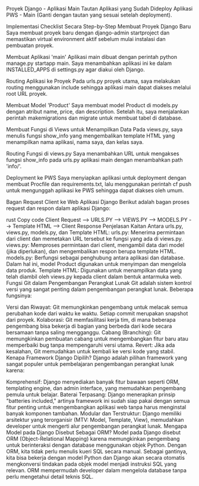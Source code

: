 Proyek Django - Aplikasi Main
Tautan Aplikasi yang Sudah Dideploy
Aplikasi PWS - Main (Ganti dengan tautan yang sesuai setelah deployment).

Implementasi Checklist Secara Step-by-Step
Membuat Proyek Django Baru
Saya membuat proyek baru dengan django-admin startproject dan memastikan virtual environment aktif sebelum mulai instalasi dan pembuatan proyek.

Membuat Aplikasi 'main'
Aplikasi main dibuat dengan perintah python manage.py startapp main. Saya menambahkan aplikasi ini ke dalam INSTALLED_APPS di settings.py agar diakui oleh Django.

Routing Aplikasi ke Proyek
Pada urls.py proyek utama, saya melakukan routing menggunakan include sehingga aplikasi main dapat diakses melalui root URL proyek.

Membuat Model 'Product'
Saya membuat model Product di models.py dengan atribut name, price, dan description. Setelah itu, saya menjalankan perintah makemigrations dan migrate untuk membuat tabel di database.

Membuat Fungsi di Views untuk Menampilkan Data
Pada views.py, saya menulis fungsi show_info yang mengembalikan template HTML yang menampilkan nama aplikasi, nama saya, dan kelas saya.

Routing Fungsi di views.py
Saya menambahkan URL untuk mengakses fungsi show_info pada urls.py aplikasi main dengan menambahkan path 'info/'.

Deployment ke PWS
Saya menyiapkan aplikasi untuk deployment dengan membuat Procfile dan requirements.txt, lalu menggunakan perintah cf push untuk mengunggah aplikasi ke PWS sehingga dapat diakses oleh umum.

Bagan Request Client ke Web Aplikasi Django
Berikut adalah bagan proses request dan respon dalam aplikasi Django:

rust
Copy code
Client Request --> URLS.PY --> VIEWS.PY --> MODELS.PY --> Template HTML --> Client Response
Penjelasan Kaitan Antara urls.py, views.py, models.py, dan Template HTML:
urls.py: Menerima permintaan dari client dan memetakan URL tersebut ke fungsi yang ada di views.py.
views.py: Memproses permintaan dari client, mengambil data dari model (jika diperlukan), dan mengembalikan respon berupa template HTML.
models.py: Berfungsi sebagai penghubung antara aplikasi dan database. Dalam hal ini, model Product digunakan untuk menyimpan dan mengelola data produk.
Template HTML: Digunakan untuk menampilkan data yang telah diambil oleh views.py kepada client dalam bentuk antarmuka web.
Fungsi Git dalam Pengembangan Perangkat Lunak
Git adalah sistem kontrol versi yang sangat penting dalam pengembangan perangkat lunak. Beberapa fungsinya:

Versi dan Riwayat: Git memungkinkan pengembang untuk melacak semua perubahan kode dari waktu ke waktu. Setiap commit merupakan snapshot dari proyek.
Kolaborasi: Git memfasilitasi kerja tim, di mana beberapa pengembang bisa bekerja di bagian yang berbeda dari kode secara bersamaan tanpa saling mengganggu.
Cabang (Branching): Git memungkinkan pembuatan cabang untuk mengembangkan fitur baru atau memperbaiki bug tanpa mempengaruhi versi utama.
Revert: Jika ada kesalahan, Git memudahkan untuk kembali ke versi kode yang stabil.
Kenapa Framework Django Dipilih?
Django adalah pilihan framework yang sangat populer untuk pembelajaran pengembangan perangkat lunak karena:

Komprehensif: Django menyediakan banyak fitur bawaan seperti ORM, templating engine, dan admin interface, yang memudahkan pengembang pemula untuk belajar.
Baterai Terpasang: Django menerapkan prinsip "batteries included," artinya framework ini sudah siap pakai dengan semua fitur penting untuk mengembangkan aplikasi web tanpa harus menginstal banyak komponen tambahan.
Modular dan Terstruktur: Django memiliki arsitektur yang terorganisir (MTV: Model, Template, View), memudahkan developer untuk mengerti alur pengembangan perangkat lunak.
Mengapa Model pada Django Disebut Sebagai ORM?
Model pada Django disebut ORM (Object-Relational Mapping) karena memungkinkan pengembang untuk berinteraksi dengan database menggunakan objek Python. Dengan ORM, kita tidak perlu menulis kueri SQL secara manual. Sebagai gantinya, kita bisa bekerja dengan model Python dan Django akan secara otomatis mengkonversi tindakan pada objek model menjadi instruksi SQL yang relevan. ORM mempermudah developer dalam mengelola database tanpa perlu mengetahui detail teknis SQL.